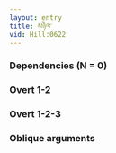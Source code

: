 ```yaml
---
layout: entry
title: མཉེལ་
vid: Hill:0622
---
```

### Dependencies (N = 0)


### Overt 1-2


### Overt 1-2-3


### Oblique arguments
